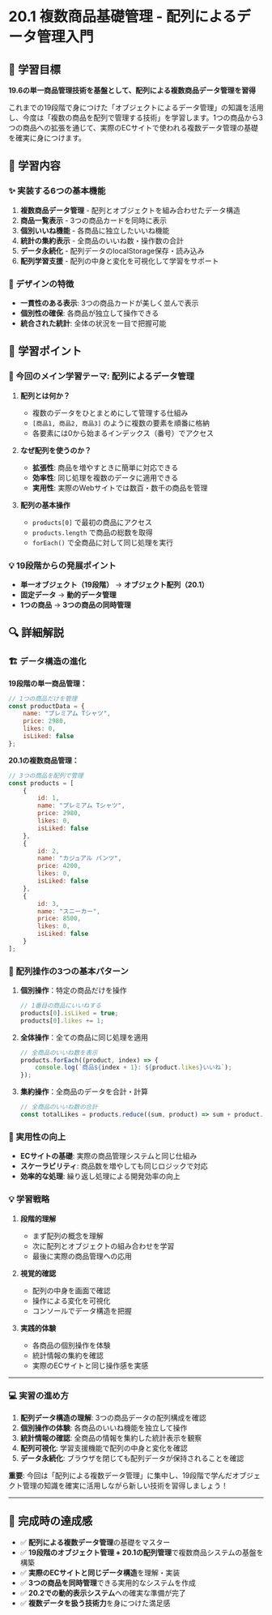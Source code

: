 # 20.1 複数商品基礎管理 - 配列によるデータ管理入門

## 🎯 学習目標

**19.6の単一商品管理技術を基盤として、配列による複数商品データ管理を習得**

これまでの19段階で身につけた「オブジェクトによるデータ管理」の知識を活用し、今度は「複数の商品を配列で管理する技術」を学習します。1つの商品から3つの商品への拡張を通じて、実際のECサイトで使われる複数データ管理の基礎を確実に身につけます。

## 📖 学習内容

### ✨ 実装する6つの基本機能

1. **複数商品データ管理** - 配列とオブジェクトを組み合わせたデータ構造
2. **商品一覧表示** - 3つの商品カードを同時に表示
3. **個別いいね機能** - 各商品に独立したいいね機能
4. **統計の集約表示** - 全商品のいいね数・操作数の合計
5. **データ永続化** - 配列データのlocalStorage保存・読み込み
6. **配列学習支援** - 配列の中身と変化を可視化して学習をサポート

### 🎨 デザインの特徴

- **一貫性のある表示**: 3つの商品カードが美しく並んで表示
- **個別性の確保**: 各商品が独立して操作できる
- **統合された統計**: 全体の状況を一目で把握可能

## 📝 学習ポイント

### 🔧 今回のメイン学習テーマ: 配列によるデータ管理

1. **配列とは何か？**
   - 複数のデータをひとまとめにして管理する仕組み
   - `[商品1, 商品2, 商品3]` のように複数の要素を順番に格納
   - 各要素には0から始まるインデックス（番号）でアクセス

2. **なぜ配列を使うのか？**
   - **拡張性**: 商品を増やすときに簡単に対応できる
   - **効率性**: 同じ処理を複数のデータに適用できる
   - **実用性**: 実際のWebサイトでは数百・数千の商品を管理

3. **配列の基本操作**
   - `products[0]` で最初の商品にアクセス
   - `products.length` で商品の総数を取得
   - `forEach()` で全商品に対して同じ処理を実行

### 💡 19段階からの発展ポイント

- **単一オブジェクト（19段階）** → **オブジェクト配列（20.1）**
- **固定データ** → **動的データ管理**
- **1つの商品** → **3つの商品の同時管理**

## 🔍 詳細解説

### 🏗️ データ構造の進化

**19段階の単一商品管理：**
```javascript
// 1つの商品だけを管理
const productData = {
    name: "プレミアム Tシャツ",
    price: 2980,
    likes: 0,
    isLiked: false
};
```

**20.1の複数商品管理：**
```javascript
// 3つの商品を配列で管理
const products = [
    {
        id: 1,
        name: "プレミアム Tシャツ",
        price: 2980,
        likes: 0,
        isLiked: false
    },
    {
        id: 2,
        name: "カジュアル パンツ",
        price: 4200,
        likes: 0,
        isLiked: false
    },
    {
        id: 3,
        name: "スニーカー",
        price: 8500,
        likes: 0,
        isLiked: false
    }
];
```

### 🎯 配列操作の3つの基本パターン

1. **個別操作**：特定の商品だけを操作
   ```javascript
   // 1番目の商品にいいねする
   products[0].isLiked = true;
   products[0].likes += 1;
   ```

2. **全体操作**：全ての商品に同じ処理を適用
   ```javascript
   // 全商品のいいね数を表示
   products.forEach((product, index) => {
       console.log(`商品${index + 1}: ${product.likes}いいね`);
   });
   ```

3. **集約操作**：全商品のデータを合計・計算
   ```javascript
   // 全商品のいいね数の合計
   const totalLikes = products.reduce((sum, product) => sum + product.likes, 0);
   ```

### 🚀 実用性の向上

- **ECサイトの基礎**: 実際の商品管理システムと同じ仕組み
- **スケーラビリティ**: 商品数を増やしても同じロジックで対応
- **効率的な処理**: 繰り返し処理による開発効率の向上

### 💡 学習戦略

1. **段階的理解**
   - まず配列の概念を理解
   - 次に配列とオブジェクトの組み合わせを学習
   - 最後に実際の商品管理への応用

2. **視覚的確認**
   - 配列の中身を画面で確認
   - 操作による変化を可視化
   - コンソールでデータ構造を把握

3. **実践的体験**
   - 各商品の個別操作を体験
   - 統計情報の集約を確認
   - 実際のECサイトと同じ操作感を実感

---

### 💻 実習の進め方

1. **配列データ構造の理解**: 3つの商品データの配列構成を確認
2. **個別操作の体験**: 各商品のいいね機能を独立して操作
3. **統計情報の確認**: 全商品の情報を集約した統計表示を観察
4. **配列可視化**: 学習支援機能で配列の中身と変化を確認
5. **データ永続化**: ブラウザを閉じても配列データが保持されることを確認

**重要**: 今回は「配列による複数データ管理」に集中し、19段階で学んだオブジェクト管理の知識を確実に活用しながら新しい技術を習得しましょう！

---

## 🎉 完成時の達成感

- ✅ **配列による複数データ管理**の基礎をマスター
- ✅ **19段階のオブジェクト管理 + 20.1の配列管理**で複数商品システムの基盤を構築
- ✅ **実際のECサイトと同じデータ構造**を理解・実装
- ✅ **3つの商品を同時管理**できる実用的なシステムを作成
- ✅ **20.2での動的表示システム**への確実な準備が完了
- ✅ **複数データを扱う技術力**を身につけた満足感